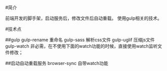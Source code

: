 #简介

前端开发的脚手架，启动服务后，修改文件后自动重载。
使用gulp相关的技术。

#技术点

##gulp
gulp-rename 重命名
gulp-sass 解析css文件
gulp-uglif 压缩js文件
gulp-watch 非必需，在不使用下面的watch功能的时候，直接使用watch监听文件修改；

##启动自动重载服务
browser-sync
自带watch功能
